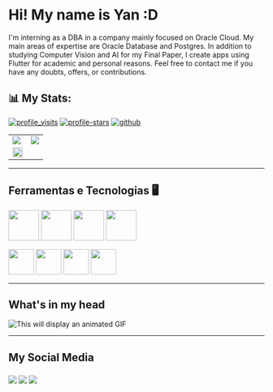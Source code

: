 <h1> Hi! My name is Yan :D </h1>

I'm interning as a DBA in a company mainly focused on Oracle Cloud. My main areas of expertise are Oracle Database and Postgres. In addition to studying Computer Vision and AI for my Final Paper, I create apps using Flutter for academic and personal reasons. Feel free to contact me if you have any doubts, offers, or contributions. 

## :bar_chart: My Stats:
[![profile_visits](https://komarev.com/ghpvc/?username=TheYanVictor&theme=great-gatsby&style=flat-square&label=Profile+Visits)](https://github.com/TheYanVictor "since Dec 25, 2021")
[![profile-stars](https://img.shields.io/github/stars/TheYanVictor?label=Profile+Stars)](https://github.com/TheYanVictor)
[![github](https://img.shields.io/github/followers/TheYanVictor?logo=github)](https://github.com/TheYanVictor?tab=followers)

<div align="center">
    <a href="https://github.com/TheYanVictor">
        <table style="table-layout: auto;">
            <tr>
                <td>
                    <img style="vertical-align: bottom; display:block; object-fit: cover;" src="https://github-readme-stats.vercel.app/api?username=TheYanVictor&theme=dark&show_icons=true&count_private=true">
                </td>
                <td>
                    <img style="vertical-align: bottom; display:block; object-fit: cover;" src="https://github-readme-streak-stats.herokuapp.com/?user=TheYanVictor&theme=dark">
                </td>
            </tr>
            <tr>
                <td>
                    <img style="vertical-align: bottom; display:block; object-fit: cover;" width="100%" src="https://github-readme-stats.vercel.app/api/top-langs/?username=TheYanVictor&theme=dark&layout=compact">
                </td>
            </tr>
        </table>
    </a>
</div>

-------
## Ferramentas e Tecnologias 🖥️
<img src="https://1000logos.net/wp-content/uploads/2017/04/Oracle-Logo-1-500x281.png" height="60" width="60"/> <img src="https://cdn.icon-icons.com/icons2/2415/PNG/512/postgresql_plain_wordmark_logo_icon_146390.png" height="60" width="60"/> <img src="https://cdn.icon-icons.com/icons2/2415/PNG/512/mysql_original_wordmark_logo_icon_146417.png" height="60" width="60"/> <img src="https://www.freeiconspng.com/uploads/sql-server-icon-png-8.png" height="60" width="60"/> 

<img src="https://cdn.icon-icons.com/icons2/1508/PNG/512/python_104451.png" height="50" width="50"/> <img src="https://cdn.icon-icons.com/icons2/2108/PNG/512/flutter_icon_130936.png" height="50" width="50"/> <img src="https://cdn.icon-icons.com/icons2/2415/PNG/512/c_original_logo_icon_146611.png" height="50" width="50"/> <img src="https://cdn.icon-icons.com/icons2/46/PNG/128/linux_penguin_animal_9362.png" height="50" width="50"/> 

-------

<h2>What's in my head </h2>
<img src="https://github.com/TheYanVictor/TheYanVictor/blob/main/roger-vs-barba-branca.gif" alt="This will display an animated GIF"/> 

-------
<h2>My Social Media </h2>
</div>
  <a href="https://www.instagram.com/theyanvictor/" target="_blank"><img align="middle" src="https://img.shields.io/badge/-Instagram-%23E4405F?style=for-the-badge&logo=instagram&logoColor=white" target="_blank"></a>
  <a href="https://www.linkedin.com/in/the-yan-victor/" target="_blank"><img align="middle" src="https://img.shields.io/badge/-LinkedIn-%230077B5?style=for-the-badge&logo=linkedin&logoColor=white" target="_blank"></a> 
  <a href="mailto:theyanvictor@gmail.com"><img align="middle" src="https://img.shields.io/badge/-Gmail-%23333?style=for-the-badge&logo=gmail&logoColor=white" target="_blank"></a>


